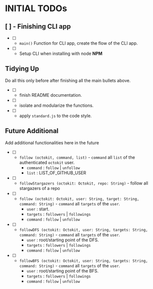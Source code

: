 # INITIAL TODOs

## [ ] - Finishing CLI app
- [ ] - `main()` Function for CLI app, create the flow of the CLI app.
- [ ] - Setup CLI when installing with node **NPM**

## Tidying Up

Do all this only before after finishing all the main bullets above.

- [ ] - finish README documentation.
- [ ] - isolate and modularize the functions.
- [ ] - apply `standard.js` to the code style.

## Future Additional

Add additional functionalities here in the future

- [ ] - `follow (octokit, command, list)` - `command` all `list` of the authenticated `octokit` user.
    - `command` : `follow` | `unfollow`
    - `list`    : LIST_OF_GITHUB_USER
- [ ] - `followStargazers (octokit: Octokit, repo: String)` - follow all stargazers of a repo
- [ ] - `follow (octokit: Octokit, user: String, target: String, command: String)` - `command` all `targets` of the `user`.
    - `user` : start.
    - `targets` : `followers` | `followings`
    - `command` : `follow` | `unfollow`
- [ ] - `followDFS (octokit: Octokit, user: String, targets: String, command: String)` - `command` all `targets` of the `user`.
    - `user` : root/starting point of the DFS.
    - `targets` : `followers` | `followings`
    - `command` : `follow` | `unfollow`
- [ ] - `followBFS (octokit: Octokit, user: String, targets: String, command: String)` - `command` all `targets` of the `user`.
    - `user` : root/starting point of the BFS.
    - `targets` : `followers` | `followings`
    - `command` : `follow` | `unfollow`